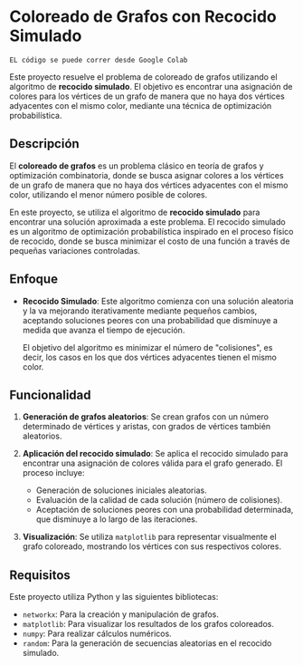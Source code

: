# Coloreado de Grafos con Recocido Simulado
`EL código se puede correr desde Google Colab`

Este proyecto resuelve el problema de coloreado de grafos utilizando el algoritmo de **recocido simulado**. El objetivo es encontrar una asignación de colores para los vértices de un grafo de manera que no haya dos vértices adyacentes con el mismo color, mediante una técnica de optimización probabilística.

## Descripción

El **coloreado de grafos** es un problema clásico en teoría de grafos y optimización combinatoria, donde se busca asignar colores a los vértices de un grafo de manera que no haya dos vértices adyacentes con el mismo color, utilizando el menor número posible de colores.

En este proyecto, se utiliza el algoritmo de **recocido simulado** para encontrar una solución aproximada a este problema. El recocido simulado es un algoritmo de optimización probabilística inspirado en el proceso físico de recocido, donde se busca minimizar el costo de una función a través de pequeñas variaciones controladas.

## Enfoque

- **Recocido Simulado**: Este algoritmo comienza con una solución aleatoria y la va mejorando iterativamente mediante pequeños cambios, aceptando soluciones peores con una probabilidad que disminuye a medida que avanza el tiempo de ejecución.
  
  El objetivo del algoritmo es minimizar el número de "colisiones", es decir, los casos en los que dos vértices adyacentes tienen el mismo color.

## Funcionalidad

1. **Generación de grafos aleatorios**: Se crean grafos con un número determinado de vértices y aristas, con grados de vértices también aleatorios.
   
2. **Aplicación del recocido simulado**: Se aplica el recocido simulado para encontrar una asignación de colores válida para el grafo generado. El proceso incluye:
   - Generación de soluciones iniciales aleatorias.
   - Evaluación de la calidad de cada solución (número de colisiones).
   - Aceptación de soluciones peores con una probabilidad determinada, que disminuye a lo largo de las iteraciones.

3. **Visualización**: Se utiliza `matplotlib` para representar visualmente el grafo coloreado, mostrando los vértices con sus respectivos colores.

## Requisitos

Este proyecto utiliza Python y las siguientes bibliotecas:
- `networkx`: Para la creación y manipulación de grafos.
- `matplotlib`: Para visualizar los resultados de los grafos coloreados.
- `numpy`: Para realizar cálculos numéricos.
- `random`: Para la generación de secuencias aleatorias en el recocido simulado.
